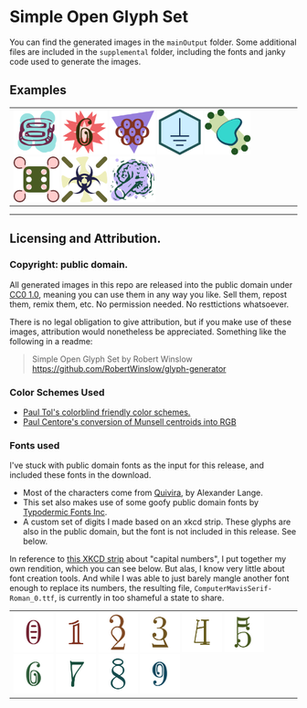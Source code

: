 # Simple Open Glyph Set

You can find the generated images in the `mainOutput` folder. Some additional files are included in the `supplemental` folder, including the fonts and janky code used to generate the images.



## Examples

<table><tr><td>
<img src="mainOutput/blob-TDchrome-34.png" width="80">
<img src="mainOutput/star-xkcd-6.png" width="80">
<img src="mainOutput/triangle-quivira-220.png" width="80">
<img src="mainOutput/hex-quivira-505.png" width="80">
<img src="mainOutput/harsh-TDheart-2.png" width="80">
<img src="mainOutput/harsh-quivira-753.png" width="80">
<img src="mainOutput/flour-quivira-920.png" width="80">
<img src="mainOutput/blob-TDcounter-6.png" width="80">
</td></tr></table>


---

## Licensing and Attribution.


### Copyright: public domain.
All generated images in this repo are released into the public domain under [CC0 1.0](https://creativecommons.org/publicdomain/zero/1.0/), 
meaning you can use them in any way you like. Sell them, repost them, remix them, etc. No permission needed. No resttictions whatsoever.

There is no legal obligation to give attribution, but if you make use of these images, attribution would nonetheless be appreciated.
Something like the following in a readme:

> Simple Open Glyph Set by Robert Winslow https://github.com/RobertWinslow/glyph-generator


### Color Schemes Used
- [Paul Tol's colorblind friendly color schemes.](https://personal.sron.nl/~pault/)
- [Paul Centore's conversion of Munsell centroids into RGB](https://www.munsellcolourscienceforpainters.com/ISCCNBS/ISCCNBSSystem.html)

### Fonts used

I've stuck with public domain fonts as the input for this release, and included these fonts in the download.

- Most of the characters come from [Quivira](http://www.quivira-font.com/), by Alexander Lange.
- This set also makes use of some goofy public domain fonts by [Typodermic Fonts Inc](https://typodermicfonts.com/public-domain/).
- A custom set of digits I made based on an xkcd strip. These glyphs are also in the public domain, but the font is not included in this release. See below.


In reference to [this XKCD strip](https://xkcd.com/2206/) about "capital numbers", I put together my own rendition, which you can see below. But alas, I know very little about font creation tools. And while I was able to just barely mangle another font enough to replace its numbers, the resulting file, `ComputerMavisSerif-Roman_0.ttf`, is currently in too shameful a state to share. 

<table><tr><td>
<img src="supplemental/xkcdMavis/blank-xkcd-0.png" width="70">
<img src="supplemental/xkcdMavis/blank-xkcd-1.png" width="70">
<img src="supplemental/xkcdMavis/blank-xkcd-2.png" width="70">
<img src="supplemental/xkcdMavis/blank-xkcd-3.png" width="70">
<img src="supplemental/xkcdMavis/blank-xkcd-4.png" width="70">
<img src="supplemental/xkcdMavis/blank-xkcd-5.png" width="70">
<img src="supplemental/xkcdMavis/blank-xkcd-6.png" width="70">
<img src="supplemental/xkcdMavis/blank-xkcd-7.png" width="70">
<img src="supplemental/xkcdMavis/blank-xkcd-8.png" width="70">
<img src="supplemental/xkcdMavis/blank-xkcd-9.png" width="70">
</td></tr></table>



